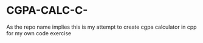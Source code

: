 # CGPA-CALC-C-
As the repo name implies
this is my attempt to create cgpa calculator in cpp for my own code exercise 
